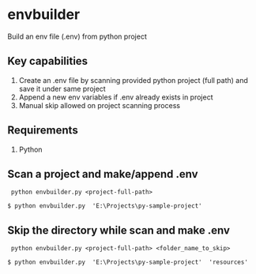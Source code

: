 # envbuilder
Build an env file (.env) from python project

## Key capabilities

1. Create an .env file by scanning provided python project (full path) and save it under same project
2. Append a new env variables if .env already exists in project
3. Manual skip allowed on project scanning process

## Requirements
1. Python

## Scan a project and make/append .env

` python envbuilder.py <project-full-path>`

```
$ python envbuilder.py  'E:\Projects\py-sample-project'
```

## Skip the directory while scan and make .env

` python envbuilder.py <project-full-path> <folder_name_to_skip>`

```
$ python envbuilder.py  'E:\Projects\py-sample-project'  'resources'
```